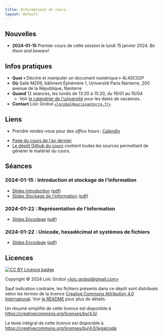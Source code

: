 ```yaml
---
title: Informations et cours
layout: default
---
```


[comment]: <> "LTeX: language=fr"

## Nouvelles

- **2024-01-15** Premier cours de cette session le lundi 15 janvier 2024. *Be there and beware!*

## Infos pratiques

- **Quoi** « Décrire et manipuler un document numérique » 4L4SC02P
- **Où** Salle M209, bâtiment Éphémère 1, Université Paris Nanterre, 200 avenue de la République,
  Nanterre
- **Quand** 12 séances, les lundis de 13:20 à 15:20, du 16/01 au 10/04
  - Voir [le calendrier de
    l'université](https://etudiants.parisnanterre.fr/calendrier-universitaire/calendrier-universitaire-2023-2024)
    pour les dates de vacances.
- **Contact** Loïc Grobol [`<lgrobol@parisnanterre.fr>`](mailto:lgrobol@parisnanterre.fr)

## Liens

- Prendre rendez-vous pour des *office hours* :
  [Calendly](https://calendly.com/lgrobol/remote-office-hour)
<!-- - [Espace Cours en Ligne](https://coursenligne.parisnanterre.fr/course/view.php?id=7431)
  - Inscription libre avec la clé `lovelace`
  - Attention, cet espace ne sert qu'aux dépôts de devoirs. -->
- [Page du cours de l'an dernier]({{site.url}}{{site.baseurl}}/2023)
- [Le dépôt Github du cours](https://github.com/{{site.repository}}) contient toutes
  les sources permettant de générer le matériel du cours.

## Séances

### 2024-01-15 : Introduction et stockage de l'information

- [Slides
  Introduction]({{site.url}}{{site.baseurl}}/slides/00-introduction/introduction-slides.html)
  ([pdf]({{site.url}}{{site.baseurl}}/slides/00-introduction/introduction-slides.pdf))
- [Slides
  Stockage de l'information]({{site.url}}{{site.baseurl}}/slides/01-stockage/stockage-slides.html)
  ([pdf]({{site.url}}{{site.baseurl}}/slides/01-stockage/stockage-slides.pdf))

### 2024-01-22 : Représentation de l'information

- [Slides
  Encodage]({{site.url}}{{site.baseurl}}/slides/02-encodages/encodages-slides.html)
  ([pdf]({{site.url}}{{site.baseurl}}/slides/02-encodages/encodages-slides.pdf))

### 2024-01-22 : Unicode, hexadécimal et systèmes de fichiers

- [Slides
  Encodage]({{site.url}}{{site.baseurl}}/slides/02-encodages/encodages-slides.html)
  ([pdf]({{site.url}}{{site.baseurl}}/slides/02-encodages/encodages-slides.pdf))

## Licences

[![CC BY Licence
badge](https://i.creativecommons.org/l/by/4.0/88x31.png)](http://creativecommons.org/licenses/by/4.0/)

Copyright © 2024 Loïc Grobol [\<loic.grobol@gmail.com\>](mailto:loic.grobol@gmail.com)

Sauf indication contraire, les fichiers présents dans ce dépôt sont distribués selon les termes de
la licence [Creative Commons Attribution 4.0
International](https://creativecommons.org/licenses/by/4.0/). Voir [le README](README.md#Licences)
pour plus de détails.

 Un résumé simplifié de cette licence est disponible à
 <https://creativecommons.org/licenses/by/4.0/>.

 Le texte intégral de cette licence est disponible à
 <https://creativecommons.org/licenses/by/4.0/legalcode>
